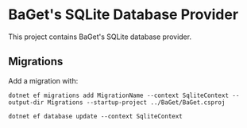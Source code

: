 # BaGet's SQLite Database Provider

This project contains BaGet's SQLite database provider.

## Migrations

Add a migration with:

```
dotnet ef migrations add MigrationName --context SqliteContext --output-dir Migrations --startup-project ../BaGet/BaGet.csproj

dotnet ef database update --context SqliteContext
```
